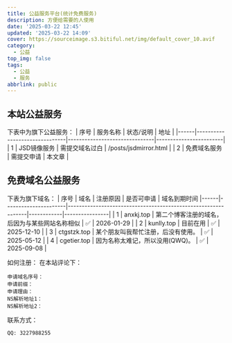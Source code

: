 ```yaml
---
title: 公益服务平台(统计免费服务)
description: 方便给需要的人使用
date: '2025-03-22 12:45'
updated: '2025-03-22 14:09'
cover: https://sourceimage.s3.bitiful.net/img/default_cover_10.avif
category:
  - 公益
top_img: false
tags:
  - 公益
  - 服务
abbrlink: public
---
```

## 本站公益服务
下表中为旗下公益服务：
| 序号 | 服务名称                       | 状态/说明                      | 地址                  |
|------|-------------------------------|-------------------------------|------------------------|
| 1    | JSD镜像服务                   | 需提交域名过白                  | /posts/jsdmirror.html |
| 2    | 免费域名服务                  | 需提交申请                      | 本文章                 |

## 免费域名公益服务
下表为旗下域名：
| 序号 | 域名                 | 注册原因                                                       | 是否可申请 |  域名到期时间
|------|----------------------|---------------------------------------------------------------|------------|----------------|
|  1   | anxkj.top            | 第二个博客注册的域名，后因为与某些网站名称相似                   |     ✅    |  2026-01-29     |
|  2   | kunlly.top           | 目前在用                                                       |     ✅    |  2025-12-10    |
|  3   | ctgstzk.top          | 某个朋友叫我帮忙注册，后没有使用。                               |     ✅    |  2025-05-12    |
|  4   | cgetier.top          | 因为名称太难记，所以没用(QWQ)。                                 |      ✅    |  2025-09-08    |   

如何注册：
在本站评论下：
``` 评论区
申请域名序号：
申请前缀：
申请理由：
NS解析地址1：
NS解析地址2：
```
联系方式：
``` 联系方式
QQ: 3227988255
```